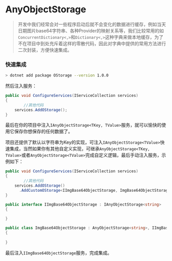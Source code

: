 # AnyObjectStorage

> 开发中我们经常会对一些程序启动后就不会变化的数据进行缓存，例如当天日期图片base64字符串、各种Provider的映射关系等，我们比较常用的如`ConcurrentDictionary<,>`和`Dictionary<,>`这种字典来做本地缓存，为了不在项目中到处充斥着这样的零散代码，因此对字典中提供的常用方法进行二次封装，方便快速集成。

### 快速集成

```bash
> dotnet add package OStorage --version 1.0.0
```

然后注入服务：

```c#
public void ConfigureServices(IServiceCollection services)
{
		//其他代码
  	services.AddOStorage();
}
```

最后在你的项目中注入`IAnyObjectStorage<TKey, TValue>`服务，就可以愉快的使用它保存你想保存的任何数据了。

项目还提供了默认以字符串为Key的实现，可注入`IAnyObjectStorage<TValue>`快速集成，当然如果你有其他自定义实现，可继承`AnyObjectStorage<TKey, TValue>`或者`AnyObjectStorage<TValue>`完成自定义逻辑，最后手动注入服务，示例如下：

```c#
public void ConfigureServices(IServiceCollection services)
{
		//其他代码
  	services.AddOStorage()
      .AddCustomOStorage<IImgBase64ObjectStorage, ImgBase64ObjectStorage>();
}

public interface IImgBase64ObjectStorage : IAnyObjectStorage<string>
{
  	
}

public class ImgBase64ObjectStorage : AnyObjectStorage<string>, IImgBase64ObjectStorage
{
    
}
```

最后注入`IImgBase64ObjectStorage`服务，完成集成。